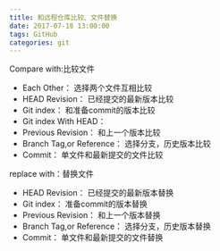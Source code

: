 ```yaml
---
title: 和远程仓库比较、文件替换
date: 2017-07-18 13:00:00
tags: GitHub
categories: git
---
```

Compare with:比较文件
- Each Other：
  选择两个文件互相比较
- HEAD Revision：
  已经提交的最新版本比较
- Git index：
   和准备commit的版本比较
- Git index With HEAD：
- Previous Revision：
  和上一个版本比较
- Branch Tag,or Reference：
  选择分支，历史版本比较
- Commit：
 单文件和最新提交的文件比较

replace with：替换文件
- HEAD Revision：
已经提交的最新版本替换
- Git index：
准备commit的版本替换
- Previous Revision：
和上一个版本替换
- Branch Tag,or Reference：
选择分支，历史版本替换
- Commit：
单文件和最新提交的文件替换